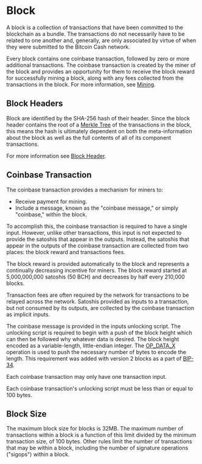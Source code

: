 # Block

A block is a collection of transactions that have been committed to the blockchain as a bundle.
The transactions do not necessarily have to be related to one another and, generally, are only associated by virtue of when they were submitted to the Bitcoin Cash network.

Every block contains one coinbase transaction, followed by zero or more additional transactions.
The coinbase transaction is created by the miner of the block and provides an opportunity for them to receive the block reward for successfully mining a block, along with any fees collected from the transactions in the block.
For more information, see [Mining](/protocol/mining).

## Block Headers

Block are identified by the SHA-256 hash of their header.
Since the block header contains the root of a [Merkle Tree](/protocol/blockchain/merkle-tree) of the transactions in the block, this means the hash is ultimately dependent on both the meta-information about the block as well as the full contents of all of its component transactions.

For more information see [Block Header](/protocol/blockchain/block/block-header).

## Coinbase Transaction

The coinbase transaction provides a mechanism for miners to:

 - Receive payment for mining.
 - Include a message, known as the "coinbase message," or simply "coinbase," within the block.

To accomplish this, the coinbase transaction is required to have a single input.
However, unlike other transactions, this input is not expected to provide the satoshis that appear in the outputs.
Instead, the satoshis that appear in the outputs of the coinbase transaction are collected from two places: the block reward and transactions fees.

The block reward is provided automatically to the block and represents a continually decreasing incentive for miners.
The block reward started at 5,000,000,000 satoshis (50 BCH) and decreases by half every 210,000 blocks.

Transaction fees are often required by the network for transactions to be relayed across the network.
Satoshis provided as inputs to a transaction, but not consumed by its outputs, are collected by the coinbase transaction as implicit inputs.

The coinbase message is provided in the inputs unlocking script.
The unlocking script is required to begin with a push of the block height which can then be followed why whatever data is desired.
The block height encoded as a variable-length, little-endian integer.
The [OP_DATA_X](/protocol/blockchain/script/op-codes/op-data-x) operation is used to push the necessary number of bytes to encode the length.
This requirement was added with version 2 blocks as a part of [BIP-34](/protocol/forks/bip-0034).

Each coinbase transaction may only have one transaction input.

Each coinbase transaction's unlocking script must be less than or equal to 100 bytes.

## Block Size

The maximum block size for blocks is 32MB.
The maximum number of transactions within a block is a function of this limit divided by the minimum transaction size, of 100 bytes.
Other rules limit the number of transactions that may be within a block, including the number of signature operations ("sigops") within a block.